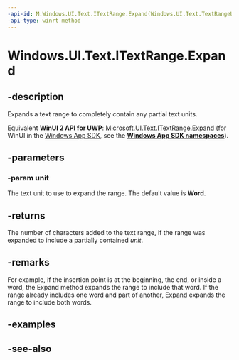 ```yaml
---
-api-id: M:Windows.UI.Text.ITextRange.Expand(Windows.UI.Text.TextRangeUnit)
-api-type: winrt method
---
```


<!-- Method syntax
public int Expand(Windows.UI.Text.TextRangeUnit unit)
-->

# Windows.UI.Text.ITextRange.Expand

## -description
Expands a text range to completely contain any partial text units.

Equivalent **WinUI 2 API for UWP**: [Microsoft.UI.Text.ITextRange.Expand](/windows/winui/api/microsoft.ui.text.itextrange.expand) (for WinUI in the [Windows App SDK](/windows/apps/windows-app-sdk/), see the **[Windows App SDK namespaces](/windows/windows-app-sdk/api/winrt/)**).

## -parameters
### -param unit
The text unit to use to expand the range. The default value is **Word**.

## -returns
The number of characters added to the text range, if the range was expanded to include a partially contained *unit*.

## -remarks
For example, if the insertion point is at the beginning, the end, or inside a word, the Expand method expands the range to include that word. If the range already includes one word and part of another, Expand expands the range to include both words.

## -examples

## -see-also
